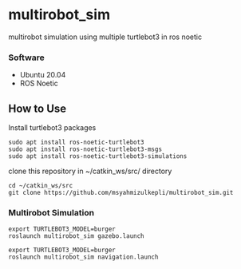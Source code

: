 # multirobot_sim
multirobot simulation using multiple turtlebot3 in ros noetic


### Software

- Ubuntu 20.04
- ROS Noetic

## How to Use
Install turtlebot3 packages
```shell
sudo apt install ros-noetic-turtlebot3
sudo apt install ros-noetic-turtlebot3-msgs
sudo apt install ros-noetic-turtlebot3-simulations
```
clone this repository in ~/catkin_ws/src/ directory
```shell
cd ~/catkin_ws/src
git clone https://github.com/msyahmizulkepli/multirobot_sim.git
```

### Multirobot Simulation

```shell
export TURTLEBOT3_MODEL=burger
roslaunch multirobot_sim gazebo.launch
```
```shell
export TURTLEBOT3_MODEL=burger
roslaunch multirobot_sim navigation.launch
```

